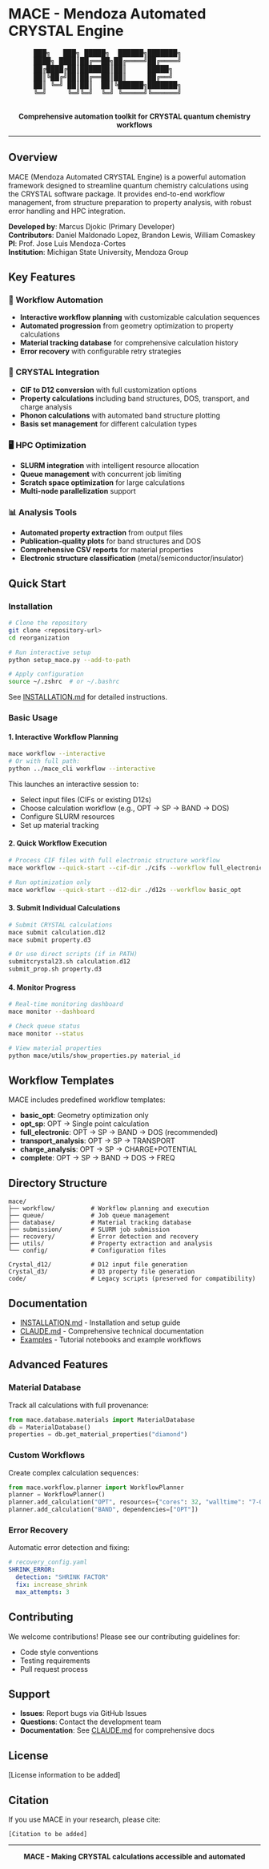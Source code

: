 # MACE - Mendoza Automated CRYSTAL Engine

<p align="center">
  <pre>
      ███╗   ███╗ █████╗  ██████╗███████╗
      ████╗ ████║██╔══██╗██╔════╝██╔════╝
      ██╔████╔██║███████║██║     █████╗  
      ██║╚██╔╝██║██╔══██║██║     ██╔══╝  
      ██║ ╚═╝ ██║██║  ██║╚██████╗███████╗
      ╚═╝     ╚═╝╚═╝  ╚═╝ ╚═════╝╚══════╝
  </pre>
</p>

<p align="center">
  <strong>Comprehensive automation toolkit for CRYSTAL quantum chemistry workflows</strong>
</p>

---

## Overview

MACE (Mendoza Automated CRYSTAL Engine) is a powerful automation framework designed to streamline quantum chemistry calculations using the CRYSTAL software package. It provides end-to-end workflow management, from structure preparation to property analysis, with robust error handling and HPC integration.

**Developed by**: Marcus Djokic (Primary Developer)  
**Contributors**: Daniel Maldonado Lopez, Brandon Lewis, William Comaskey  
**PI**: Prof. Jose Luis Mendoza-Cortes  
**Institution**: Michigan State University, Mendoza Group

## Key Features

### 🚀 Workflow Automation
- **Interactive workflow planning** with customizable calculation sequences
- **Automated progression** from geometry optimization to property calculations
- **Material tracking database** for comprehensive calculation history
- **Error recovery** with configurable retry strategies

### 💎 CRYSTAL Integration
- **CIF to D12 conversion** with full customization options
- **Property calculations** including band structures, DOS, transport, and charge analysis
- **Phonon calculations** with automated band structure plotting
- **Basis set management** for different calculation types

### 🖥️ HPC Optimization
- **SLURM integration** with intelligent resource allocation
- **Queue management** with concurrent job limiting
- **Scratch space optimization** for large calculations
- **Multi-node parallelization** support

### 📊 Analysis Tools
- **Automated property extraction** from output files
- **Publication-quality plots** for band structures and DOS
- **Comprehensive CSV reports** for material properties
- **Electronic structure classification** (metal/semiconductor/insulator)

## Quick Start

### Installation
```bash
# Clone the repository
git clone <repository-url>
cd reorganization

# Run interactive setup
python setup_mace.py --add-to-path

# Apply configuration
source ~/.zshrc  # or ~/.bashrc
```

See [INSTALLATION.md](../INSTALLATION.md) for detailed instructions.

### Basic Usage

#### 1. Interactive Workflow Planning
```bash
mace workflow --interactive
# Or with full path:
python ../mace_cli workflow --interactive
```
This launches an interactive session to:
- Select input files (CIFs or existing D12s)
- Choose calculation workflow (e.g., OPT → SP → BAND → DOS)
- Configure SLURM resources
- Set up material tracking

#### 2. Quick Workflow Execution
```bash
# Process CIF files with full electronic structure workflow
mace workflow --quick-start --cif-dir ./cifs --workflow full_electronic

# Run optimization only
mace workflow --quick-start --d12-dir ./d12s --workflow basic_opt
```

#### 3. Submit Individual Calculations
```bash
# Submit CRYSTAL calculations
mace submit calculation.d12
mace submit property.d3

# Or use direct scripts (if in PATH)
submitcrystal23.sh calculation.d12
submit_prop.sh property.d3
```

#### 4. Monitor Progress
```bash
# Real-time monitoring dashboard
mace monitor --dashboard

# Check queue status
mace monitor --status

# View material properties
python mace/utils/show_properties.py material_id
```

## Workflow Templates

MACE includes predefined workflow templates:

- **basic_opt**: Geometry optimization only
- **opt_sp**: OPT → Single point calculation
- **full_electronic**: OPT → SP → BAND → DOS (recommended)
- **transport_analysis**: OPT → SP → TRANSPORT
- **charge_analysis**: OPT → SP → CHARGE+POTENTIAL
- **complete**: OPT → SP → BAND → DOS → FREQ

## Directory Structure

```
mace/
├── workflow/          # Workflow planning and execution
├── queue/             # Job queue management
├── database/          # Material tracking database
├── submission/        # SLURM job submission
├── recovery/          # Error detection and recovery
├── utils/             # Property extraction and analysis
└── config/            # Configuration files

Crystal_d12/           # D12 input file generation
Crystal_d3/            # D3 property file generation
code/                  # Legacy scripts (preserved for compatibility)
```

## Documentation

- [INSTALLATION.md](INSTALLATION.md) - Installation and setup guide
- [CLAUDE.md](../CLAUDE.md) - Comprehensive technical documentation
- [Examples](examples/) - Tutorial notebooks and example workflows

## Advanced Features

### Material Database
Track all calculations with full provenance:
```python
from mace.database.materials import MaterialDatabase
db = MaterialDatabase()
properties = db.get_material_properties("diamond")
```

### Custom Workflows
Create complex calculation sequences:
```python
from mace.workflow.planner import WorkflowPlanner
planner = WorkflowPlanner()
planner.add_calculation("OPT", resources={"cores": 32, "walltime": "7-00:00:00"})
planner.add_calculation("BAND", dependencies=["OPT"])
```

### Error Recovery
Automatic error detection and fixing:
```yaml
# recovery_config.yaml
SHRINK_ERROR:
  detection: "SHRINK FACTOR"
  fix: increase_shrink
  max_attempts: 3
```

## Contributing

We welcome contributions! Please see our contributing guidelines for:
- Code style conventions
- Testing requirements
- Pull request process

## Support

- **Issues**: Report bugs via GitHub Issues
- **Questions**: Contact the development team
- **Documentation**: See [CLAUDE.md](../CLAUDE.md) for comprehensive docs

## License

[License information to be added]

## Citation

If you use MACE in your research, please cite:
```
[Citation to be added]
```

---

<p align="center">
  <strong>MACE - Making CRYSTAL calculations accessible and automated</strong>
</p>